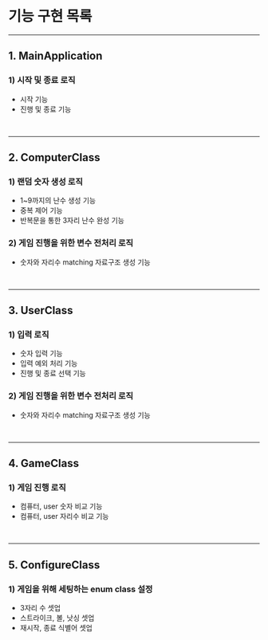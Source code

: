 # 기능 구현 목록

---

## 1. MainApplication
### 1) 시작 및 종료 로직
- 시작 기능
- 진행 및 종료 기능

<br>

---


## 2. ComputerClass
### 1) 랜덤 숫자 생성 로직 
- 1~9까지의 난수 생성 기능
- 중복 제어 기능 
- 반복문을 통한 3자리 난수 완성 기능 

### 2) 게임 진행을 위한 변수 전처리 로직
- 숫자와 자리수 matching 자료구조 생성 기능

<br>

---

## 3. UserClass
### 1) 입력 로직
- 숫자 입력 기능
- 입력 예외 처리 기능
- 진행 및 종료 선택 기능

### 2) 게임 진행을 위한 변수 전처리 로직
- 숫자와 자리수 matching 자료구조 생성 기능

<br>

---

## 4. GameClass

### 1) 게임 진행 로직
- 컴퓨터, user 숫자 비교 기능
- 컴퓨터, user 자리수 비교 기능

<br>

---

## 5. ConfigureClass

### 1) 게임을 위해 세팅하는 enum class 설정
- 3자리 수 셋업 
- 스트라이크, 볼, 낫싱 셋업 
- 재시작, 종료 식별어 셋업
